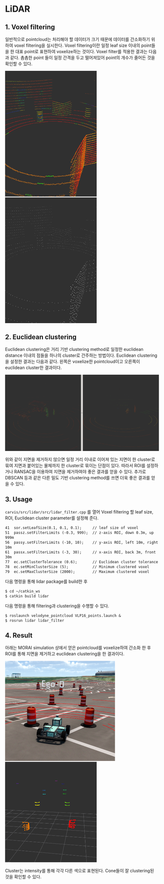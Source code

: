 # LiDAR

## 1. Voxel filtering

일반적으로 pointcloud는 처리해야 할 데이터가 크기 때문에 데이터를 간소화하기 위하여 voxel filtering을 실시한다. Voxel filtering이란 일정 leaf size 이내의 point들을 한 대표 point로 표현하여 voxelize하는 것이다. Voxel filter를 적용한 결과는 다음과 같다. 촘촘한 point 들이 일정 간격을 두고 떨어져있어 point의 개수가 줄어든 것을 확인할 수 있다.

<img src="src/lidar1.1.png" width="300"/>
<img src="src/lidar1.2.png" width="300"/>

## 2. Euclidean clustering

Euclidean clustering은 거리 기반 clustering method로 일정한 euclidean distance 이내의 점들을 하나의 cluster로 간주하는 방법이다. Euclidean clustering을 설정한 결과는 다음과 같다. 왼쪽은 voxelize한 pointcloud이고 오른쪽이 euclidean cluster한 결과이다.

<img src="src/lidar1.3.png" width="960"/>

위와 같이 지면을 제거하지 않으면 일정 거리 이내로 이어져 있는 지면이 한 cluster로 묶여 지면과 붙어있는 물체까지 한 cluster로 묶이는 단점이 있다. 따라서 ROI를 설정하거나 RANSAC을 이용하여 지면을 제거하여야 좋은 결과를 얻을 수 있다. 추가로 DBSCAN 등과 같은 다른 밀도 기반 clustering method를 쓰면 더욱 좋은 결과를 얻을 수 있다.

## 3. Usage

`carvis/src/lidar/src/lidar_filter.cpp` 를 열어 Voxel filtering 할 leaf size, ROI, Euclidean cluster parameter를 설정해 준다.

```
41  sor.setLeafSize(0.1, 0.1, 0.1);     // leaf size of voxel
51  passz.setFilterLimits (-0.3, 999);  // z-axis ROI, down 0.3m, up 999m
56  passy.setFilterLimits (-10, 10);    // y-axis ROI, left 10m, right 10m
61  passx.setFilterLimits (-3, 30);     // x-axis ROI, back 3m, front 30m
77  ec.setClusterTolerance (0.6);       // Euclidean cluster tolerance
78  ec.setMinClusterSize (5);           // Minimum clustered voxel
79  ec.setMaxClusterSize (2000);        // Maximum clustered voxel
```

다음 명령을 통해 lidar package를 build한 후

```
$ cd ~/catkin_ws
$ catkin build lidar
```

다음 명령을 통해 filtering과 clustering을 수행할 수 있다.

```
$ roslaunch velodyne_pointcloud VLP16_points.launch &
$ rosrun lidar lidar_filter
```

## 4. Result
아래는 MORAI simulation 상에서 얻은 pointcloud를 voxelize하여 간소화 한 후 ROI를 통해 지면을 제거하고 euclidean clustering을 한 결과이다.

<img src="src/lidar2.1.png" width="360"/>
<img src="src/lidar2.2.png" width="300"/>

Cluster는 intensity를 통해 각각 다른 색으로 표현된다. Cone들이 잘 clustering된 것을 확인할 수 있다.